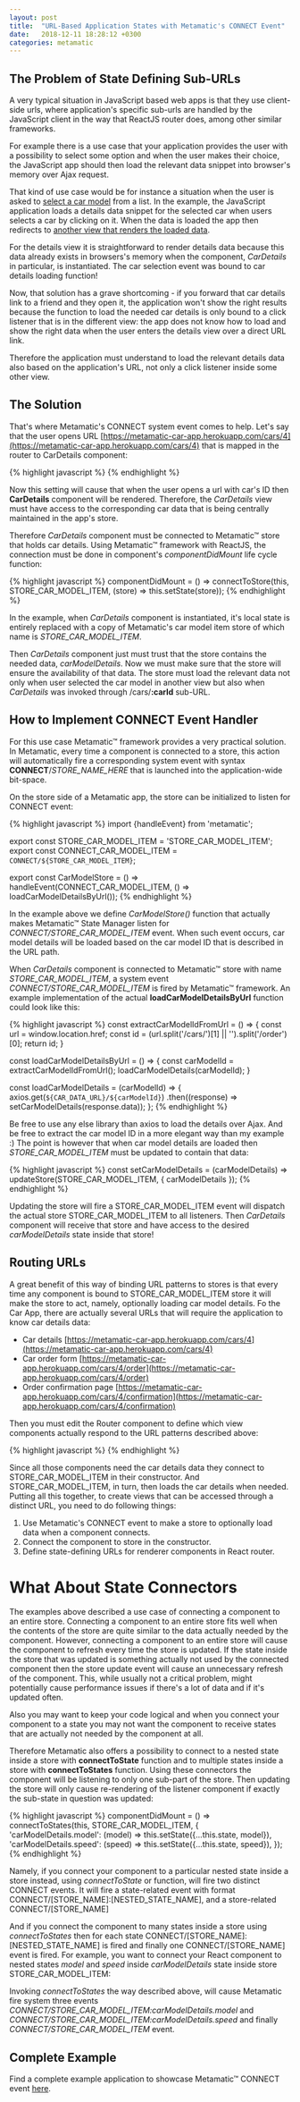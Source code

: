 ```yaml
---
layout: post
title:  "URL-Based Application States with Metamatic's CONNECT Event"
date:   2018-12-11 18:28:12 +0300
categories: metamatic
---
```


## The Problem of State Defining Sub-URLs

A very typical situation in JavaScript based web apps is that they use client-side urls, 
where application's specific sub-urls are handled by the JavaScript client in the way
that ReactJS router does, among other similar frameworks.

For example there is a use case that your application provides the user with a possibility to 
select some option and when the user makes their choice, the JavaScript app should then load
the relevant data snippet into browser's memory over Ajax request.

That kind of use case would be for instance a situation when the user is asked to [select a car model](https://metamatic-car-app.herokuapp.com/cars)
from a list. In the example, the JavaScript application loads a details data snippet
for the selected car when users selects a car by clicking on it. When the data is loaded the app 
then redirects to [another view that renders the loaded data](https://metamatic-car-app.herokuapp.com/cars/3).

For the details view it is straightforward to render details data because this data already exists
in browsers's memory when the component, *CarDetails* in particular, is instantiated. The car selection event was bound to car details loading function!

Now, that solution has a grave shortcoming - if you forward that car details link to a friend and
they open it, the application won't show the right results because the function to load the needed car details
is only bound to a click listener that is in the different view: the app does not know how to load and show the right data
when the user enters the details view over a direct URL link.

Therefore the application must understand to load the relevant details data also based on the application's URL, not only
a click listener inside some other view.

## The Solution

That's where Metamatic's CONNECT system event comes to help. Let's say that the user opens URL [https://metamatic-car-app.herokuapp.com/cars/4](https://metamatic-car-app.herokuapp.com/cars/4) 
that is mapped in the router to CarDetails component:

{% highlight javascript %}
<Route exact path='/cars/:carId' component={CarDetails}/>
{% endhighlight %}

Now this setting will cause that when the user opens a url with car's ID then **CarDetails** component will be rendered.
Therefore, the *CarDetails* view must have access to the corresponding car data that is being centrally maintained in the app's store.

Therefore *CarDetails* component must be connected to Metamatic™ store that holds car details. 
Using Metamatic™ framework with ReactJS, the connection must be done in component's *componentDidMount* life cycle function:

{% highlight javascript %}
componentDidMount = () => connectToStore(this, STORE_CAR_MODEL_ITEM, (store) => this.setState(store));
{% endhighlight %}

In the example, when *CarDetails* component is instantiated, it's local state is entirely replaced with a copy of Metamatic's car model item store
of which name is *STORE_CAR_MODEL_ITEM*. 

Then *CarDetails* component just must trust that the store contains the needed data, *carModelDetails*. Now we must make sure that the store
will ensure the availability of that data. The store must load the relevant data not only when user selected the car model in another view
but also when *CarDetails* was invoked through /cars/**:carId** sub-URL.
 
## How to Implement CONNECT Event Handler

For this use case Metamatic™ framework provides a very practical solution. In Metamatic, every time a component is connected to a store, this action
will automatically fire a corresponding system event with syntax **CONNECT**/*STORE_NAME_HERE* that is launched into the application-wide bit-space.

On the store side of a Metamatic app, the store can be initialized to listen for CONNECT event:

{% highlight javascript %}
import {handleEvent} from 'metamatic';

export const STORE_CAR_MODEL_ITEM = 'STORE_CAR_MODEL_ITEM';
export const CONNECT_CAR_MODEL_ITEM = `CONNECT/${STORE_CAR_MODEL_ITEM}`;

export const CarModelStore = () => handleEvent(CONNECT_CAR_MODEL_ITEM, () => loadCarModelDetailsByUrl());
{% endhighlight %}

In the example above we define *CarModelStore()* function that actually makes Metamatic™ State Manager listen for *CONNECT/STORE_CAR_MODEL_ITEM*
event. When such event occurs, car model details will be loaded based on the car model ID that is described in the URL path.

When *CarDetails* component is connected to Metamatic™ store with name *STORE_CAR_MODEL_ITEM*, a system event *CONNECT/STORE_CAR_MODEL_ITEM* is fired
by Metamatic™ framework. An example implementation of the actual **loadCarModelDetailsByUrl** function could look like this:

{% highlight javascript %}
const extractCarModelIdFromUrl = () => {
  const url = window.location.href;
  const id  = (url.split('/cars/')[1] || '').split('/order')[0];
  return id;
}

const loadCarModelDetailsByUrl = () => {
 const carModelId = extractCarModelIdFromUrl();
 loadCarModelDetails(carModelId);
}

const loadCarModelDetails = (carModelId) => {
  axios.get(`${CAR_DATA_URL}/${carModelId}`)
  .then((response) => setCarModelDetails(response.data));
};
{% endhighlight %}

Be free to use any else library than axios to load the details over Ajax. And be free to extract the car model ID in a more elegant way than my example :)
The point is however that when car model details are loaded then *STORE_CAR_MODEL_ITEM* must be updated to contain that data:

{% highlight javascript %}
const setCarModelDetails = (carModelDetails) => updateStore(STORE_CAR_MODEL_ITEM, {
  carModelDetails
});
{% endhighlight %}

Updating the store will fire a STORE_CAR_MODEL_ITEM event will dispatch the actual store STORE_CAR_MODEL_ITEM to all listeners. Then *CarDetails* 
component will receive that store and have access to the desired *carModelDetails* state inside that store!

## Routing URLs

A great benefit of this way of binding URL patterns to stores is that every time any component is bound to STORE_CAR_MODEL_ITEM store it will make the store to 
act, namely, optionally loading car model details. Fo the Car App, there are actually several URLs that will require the application to 
know car details data: 

* Car details [https://metamatic-car-app.herokuapp.com/cars/4](https://metamatic-car-app.herokuapp.com/cars/4)
* Car order form [https://metamatic-car-app.herokuapp.com/cars/4/order](https://metamatic-car-app.herokuapp.com/cars/4/order)
* Order confirmation page [https://metamatic-car-app.herokuapp.com/cars/4/confirmation](https://metamatic-car-app.herokuapp.com/cars/4/confirmation)

Then you must edit the Router component to define which view components actually respond to the URL patterns described above:

{% highlight javascript %}
  <Route exact path='/cars/:carId' component={CarDetails}/>
  <Route exact path='/cars/:carId/order' component={OrderView}/>
  <Route exact path='/cars/:carId/confirmation' component={OrderConfirmationView}/>
{% endhighlight %}

Since all those components need the car details data they connect to STORE_CAR_MODEL_ITEM in their constructor. And STORE_CAR_MODEL_ITEM, in turn, 
then loads the car details when needed. Putting all this together, to create views that can be accessed through a distinct URL, you need to do following things: 

1. Use Metamatic's CONNECT event to make a store to optionally load data when a component connects.
2. Connect the component to store in the constructor.
3. Define state-defining URLs for renderer components in React router.

# What About State Connectors

The examples above described a use case of connecting a component to an entire store. Connecting a component to an entire store fits well
when the contents of the store are quite similar to the data actually needed by the component. However, connecting a component to an entire store 
will cause the component to refresh every time the store is updated. If the state inside the store that
was updated is something actually not used by the connected component then the store update event will cause an unnecessary refresh of the component.
This, while usually not a critical problem, might potentially cause performance issues if there's a lot of data and if it's updated often.

Also you may want to keep your code logical and when you connect your component to a state you may not want the component to receive states that
are actually not needed by the component at all.

Therefore Metamatic also offers a possibility to connect to a nested state inside a store with **connectToState** function and to multiple states 
inside a store with **connectToStates** function. Using these connectors the component will be listening to only one sub-part of the store. Then updating
the store will only cause re-rendering of the listener component if exactly the sub-state in question was updated:

{% highlight javascript %}
componentDidMount = () => connectToStates(this, STORE_CAR_MODEL_ITEM, {
  'carModelDetails.model': (model) => this.setState({...this.state, model}),
  'carModelDetails.speed': (speed) => this.setState({...this.state, speed}),
});
{% endhighlight %}

Namely,  if you connect your component to a particular nested state inside a store instead, using *connectToState* or function,
will fire two distinct CONNECT events. It will fire a state-related event with format CONNECT/[STORE_NAME]:[NESTED_STATE_NAME], and a store-related CONNECT/[STORE_NAME]

And if you connect the component to many states inside a store using *connectToStates* then for each state CONNECT/[STORE_NAME]:[NESTED_STATE_NAME] is fired
and finally one CONNECT/[STORE_NAME] event is fired. For example, you want to connect your React component to nested states *model* and *speed* inside *carModelDetails*
state inside store STORE_CAR_MODEL_ITEM:

Invoking *connectToStates* the way described above, will cause Metamatic fire system three events *CONNECT/STORE_CAR_MODEL_ITEM:carModelDetails.model* and 
*CONNECT/STORE_CAR_MODEL_ITEM:carModelDetails.speed* and finally *CONNECT/STORE_CAR_MODEL_ITEM* event.

## Complete Example

Find a complete example application to showcase Metamatic™ CONNECT event [here](https://github.com/develprr/metamatic-car-app).
